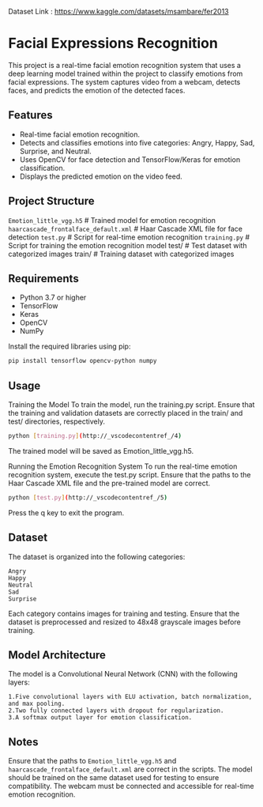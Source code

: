 Dataset Link : https://www.kaggle.com/datasets/msambare/fer2013

# Facial Expressions Recognition

This project is a real-time facial emotion recognition system that uses a deep learning model trained within the project to classify emotions from facial expressions. The system captures video from a webcam, detects faces, and predicts the emotion of the detected faces.

## Features

- Real-time facial emotion recognition.
- Detects and classifies emotions into five categories: Angry, Happy, Sad, Surprise, and Neutral.
- Uses OpenCV for face detection and TensorFlow/Keras for emotion classification.
- Displays the predicted emotion on the video feed.

## Project Structure
```Emotion_little_vgg.h5``` # Trained model for emotion recognition ```haarcascade_frontalface_default.xml``` # Haar Cascade XML file for face detection ```test.py``` # Script for real-time emotion recognition ```training.py``` # Script for training the emotion recognition model test/ # Test dataset with categorized images train/ # Training dataset with categorized images


## Requirements

- Python 3.7 or higher
- TensorFlow
- Keras
- OpenCV
- NumPy

Install the required libraries using pip:

```sh
pip install tensorflow opencv-python numpy

```

## Usage
Training the Model
To train the model, run the training.py script. Ensure that the training and validation datasets are correctly placed in the train/ and test/ directories, respectively.
```sh
python [training.py](http://_vscodecontentref_/4)
```

The trained model will be saved as Emotion_little_vgg.h5.

Running the Emotion Recognition System
To run the real-time emotion recognition system, execute the test.py script. Ensure that the paths to the Haar Cascade XML file and the pre-trained model are correct.

```sh
python [test.py](http://_vscodecontentref_/5)
```

Press the q key to exit the program.

## Dataset
The dataset is organized into the following categories:

    Angry
    Happy
    Neutral
    Sad
    Surprise
Each category contains images for training and testing. Ensure that the dataset is preprocessed and resized to 48x48 grayscale images before training.

## Model Architecture
The model is a Convolutional Neural Network (CNN) with the following layers:

    1.Five convolutional layers with ELU activation, batch normalization, and max pooling.
    2.Two fully connected layers with dropout for regularization.
    3.A softmax output layer for emotion classification.

## Notes
Ensure that the paths to ```Emotion_little_vgg.h5``` and ```haarcascade_frontalface_default.xml``` are correct in the scripts.
The model should be trained on the same dataset used for testing to ensure compatibility.
The webcam must be connected and accessible for real-time emotion recognition.
